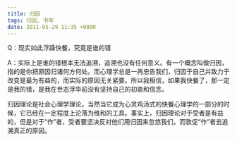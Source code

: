```yaml
---
title: 归因
tags: 归因, 书写
date: 2011-05-29 11:35 +0800
---
```



Q：现实如此浮躁快餐，究竟是谁的错

A：实际上是谁的错根本无法追溯，追溯也没有任何意义。有一个概念叫做归因，指的是你把原因归诸何方何处。而心理学总是一再忠告我们，归因于自己并致力于改变是最为有益的，而实际的原因无关紧要。所以我相信，如果我快餐了，那一定是我的错，是我在世态浮华前没有坚持自己的初衷和信念。

归因理论是社会心理学理论。当然当它成为心灵鸡汤式的快餐心理学的一部分的时候，它已经在一定程度上沦落为维和的工具。事实上，归因理论对于受者是有益的，但是对于“作”者，受者要坚决反对他们用归因来忽悠我们，而敦促“作”者去追溯真正的原因。

